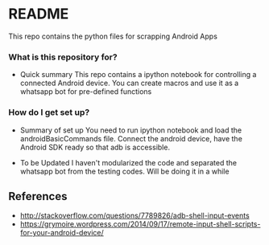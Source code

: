 # README #

This repo contains the python files for scrapping Android Apps

### What is this repository for? ###

* Quick summary
This repo contains a ipython notebook for controlling a connected Android device. You can create macros and use it as a whatsapp bot for pre-defined functions

### How do I get set up? ###

* Summary of set up
You need to run ipython notebook and load the androidBasicCommands file. Connect the android device, have the Android SDK ready so that adb is accessible.

* To be Updated
I haven't modularized the code and separated the whatsapp bot from the testing codes. Will be doing it in a while


## References ##

* http://stackoverflow.com/questions/7789826/adb-shell-input-events
* https://grymoire.wordpress.com/2014/09/17/remote-input-shell-scripts-for-your-android-device/
